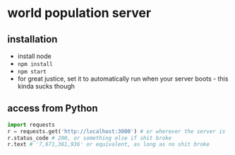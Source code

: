 # world population server

## installation
- install node
- `npm install`
- `npm start`
- for great justice, set it to automatically run when your server boots - this kinda sucks though

## access from Python
```python
import requests
r = requests.get('http://localhost:3000') # or wherever the server is
r.status_code # 200, or something else if shit broke
r.text # '7,671,361,936' or equivalent, as long as no shit broke
```
